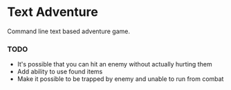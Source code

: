 # Text Adventure

Command line text based adventure game.

### TODO

- It's possible that you can hit an enemy without actually hurting them
- Add ability to use found items
- Make it possible to be trapped by enemy and unable to run from combat